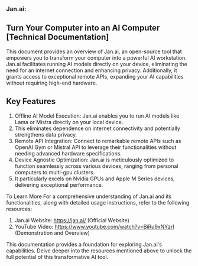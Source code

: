 ### Jan.ai:
## Turn Your Computer into an AI Computer [Technical Documentation]
  This document provides an overview of Jan.ai, an open-source tool that empowers you to transform your computer into a powerful AI workstation. 
  Jan.ai facilitates running AI models directly on your device, eliminating the need for an internet connection and enhancing privacy. 
  Additionally, it grants access to exceptional remote APIs, expanding your AI capabilities without requiring high-end hardware.

## Key Features
1. Offline AI Model Execution: Jan.ai enables you to run AI models like Lama or Mistra directly on your local device.
2. This eliminates dependence on internet connectivity and potentially strengthens data privacy.
3. Remote API Integration: Connect to remarkable remote APIs such as OpenAI Gym or Mistral API to leverage their functionalities without needing advanced hardware specifications.
4. Device Agnostic Optimization: Jan.ai is meticulously optimized to function seamlessly across various devices, ranging from personal computers to multi-gpu clusters.
5.  It particularly excels on Nvidia GPUs and Apple M Series devices, delivering exceptional performance.

To Learn More
For a comprehensive understanding of Jan.ai and its functionalities, along with detailed usage instructions, refer to the following resources:

1. Jan.ai Website: https://jan.ai/ (Official Website)
2. YouTube Video: https://www.youtube.com/watch?v=BiRu9xNYzrI (Demonstration and Overview)

This documentation provides a foundation for exploring Jan.ai's capabilities. Delve deeper into the resources mentioned above to unlock the full potential of this transformative AI tool.
